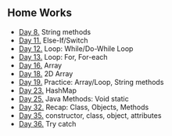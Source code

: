 ## Home Works
* [Day 8.](src/day8) String methods
* [Day 11.](src/day11) Else-If/Switch
* [Day 12.](src/day12) Loop: While/Do-While Loop
* [Day 13.](src/day13) Loop: For, For-each
* [Day 16.](src/day16) Array
* [Day 18.](src/day18) 2D Array
* [Day 19.](src/day19) Practice: Array/Loop, String methods
* [Day 23.](src/day23) HashMap
* [Day 25.](src/day25) Java Methods: Void static
* [Day 32.](src/day32) Recap: Class, Objects, Methods
* [Day 35.](src/day35) constructor, class, object, attributes
* [Day 36.](src/day36) Try catch
